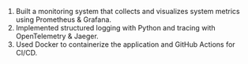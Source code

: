1. Built a monitoring system that collects and visualizes system metrics using Prometheus & Grafana.
2. Implemented structured logging with Python and tracing with OpenTelemetry & Jaeger.
3. Used Docker to containerize the application and GitHub Actions for CI/CD.
